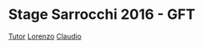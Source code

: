 # Stage Sarrocchi 2016 - GFT

[Tutor](Luca\index.md)
[Lorenzo](Lorenzo\index.md)
[Claudio](Claudio\index.md)
